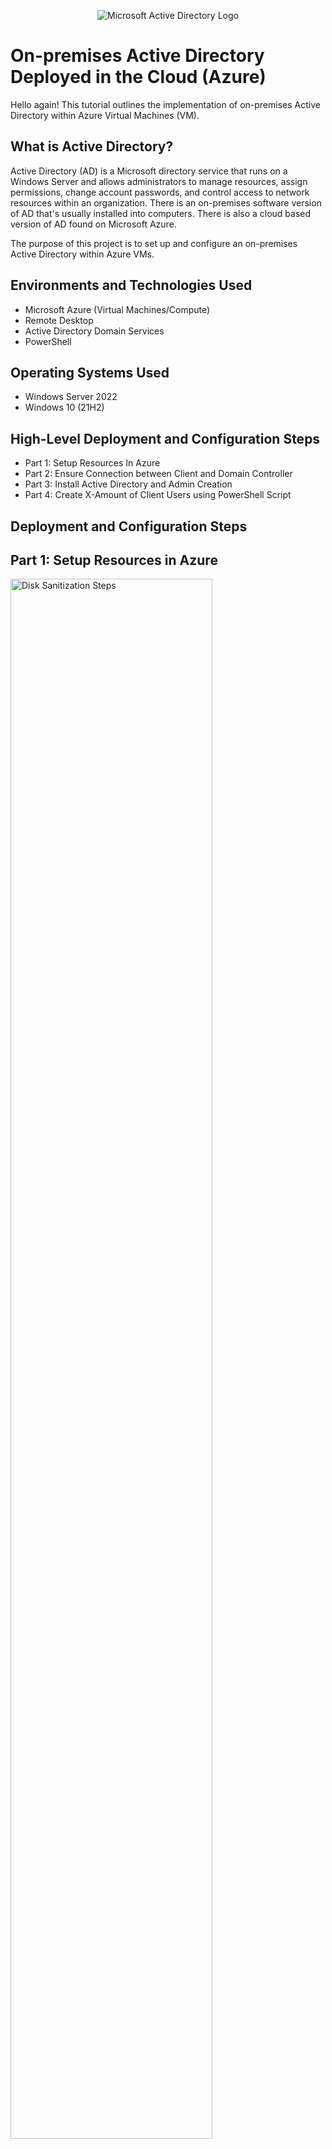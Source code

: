 <p align="center">
<img src="https://i.imgur.com/pU5A58S.png" alt="Microsoft Active Directory Logo"/>
</p>

<h1>On-premises Active Directory Deployed in the Cloud (Azure)</h1>
Hello again! This tutorial outlines the implementation of on-premises Active Directory within Azure Virtual Machines (VM).<br />


<h2>What is Active Directory?</h2>

Active Directory (AD) is a Microsoft directory service that runs on a Windows Server and allows administrators to manage resources, assign permissions, change account passwords, and control access to network resources within an organization. There is an on-premises software version of AD that's usually installed into computers. There is also a cloud based version of AD found on Microsoft Azure.

The purpose of this project is to set up and configure an on-premises Active Directory within Azure VMs.

<h2>Environments and Technologies Used</h2>

- Microsoft Azure (Virtual Machines/Compute)
- Remote Desktop
- Active Directory Domain Services
- PowerShell

<h2>Operating Systems Used </h2>

- Windows Server 2022
- Windows 10 (21H2)

<h2>High-Level Deployment and Configuration Steps</h2>

- Part 1: Setup Resources In Azure
- Part 2: Ensure Connection between Client and Domain Controller
- Part 3: Install Active Directory and Admin Creation
- Part 4: Create X-Amount of Client Users using PowerShell Script

<h2>Deployment and Configuration Steps</h2>

<p>
  <h2>Part 1: Setup Resources in Azure</h2>
<img src="https://i.imgur.com/L3byC8z.png" height="80%" width="80%" alt="Disk Sanitization Steps"/><img src="https://i.imgur.com/sLEEO5q.png" height="80%" width="80%" alt="Disk Sanitization Steps"/>
</p>
<p>

- Create the Domain Controller VM (Windows Server 2022) named “DC-1”
  
- Take note of the Resource Group and Virtual Network (Vnet) that get created at this time
-	Set Domain Controller’s NIC Private IP address to be static. DC-1 > Networking > NIC > IP Configurations
-	Create the Client VM (Windows 10) named “Client-1”. Use the same Resource Group and Vnet that was created for DC-1.
-	Ensure that both VMs are in the same Vnet (you can check the topology with the Network Watcher). Take a quick look below at a visual presentation of what we're doing:
  <img src="https://i.imgur.com/gBEzWB4.png" height="50%" width="50%" alt="Disk Sanitization Steps"/>
</p>
<br /><hr>
<p>
  
  <img src="https://i.imgur.com/wIKFQ4K.png" height="50%" width="50%" alt="Disk Sanitization Steps"/>
  </p>
<p>
<h2>Part 2: Ensure Connectivity between the client and Domain Controller</h2>
- Login to Client-1 with Remote Desktop and ping DC-1’s private IP address with "ping -t (ip address)"
  
  - The outcome we should see is a perpetual ping. However, the request times out instead as seen in pic above. Let's fix that error.
</p>
<br /><hr>
<p>
   <img src="https://i.imgur.com/HO5a6A9.png" height="50%" width="50%" alt="Disk Sanitization Steps"/><img src="https://i.imgur.com/qWY1TqJ.png" height="50%" width="50%" alt="Disk Sanitization Steps"/>
  </p>
  <p>
-	Login to the Domain Controller and enable ICMPv4 in on the local windows Firewall
  
  - Open "Windows Defender Firewall with Advanced Security" >> In left side window pane, click "Inbound Rules"
  - Expand the program window and sort Inbound Rules by "ICMPv4" Protocol >> select and right click the 2 Inbound rules starting with "Core Networking Diagnostics - ICMP Echo Request..." (where one has a "Private" profile and the other a "Domain" profile as seen in left pic above) and select "Enable Rule" for both rules
-	Check back at Client-1 to see the ping succeed. It should ping as seen in right pic above.
</p>
<br /><hr>
<p><img src="https://i.imgur.com/Hyhz52R.png" height="50%" width="50%" alt="Disk Sanitization Steps"/><img src="https://i.imgur.com/hVrvKjW.png" height="50%" width="50%" alt="Disk Sanitization Steps"/><img src="https://i.imgur.com/MJoDKvk.png" height="50%" width="50%" alt="Disk Sanitization Steps"/><img src="https://i.imgur.com/OG3pK2e.png" height="50%" width="50%" alt="Disk Sanitization Steps"/></p>
<p>
<h2>Part 3: Install Active Directory & Admin Creation</h2>
- Configure Active Directory

  - Click "notification" to Select: "Promote this server to a Domain Controller"
  - Select: "Add a new forest" (mydomain.com or your choice)
  - Choose a Password and make note of this
  - Complete Installation ("Next"; "Next"; "Next"; "Next" and "Install")
  - Allow the server to close, which will disconnect the Remote Desktop.
  - Restart and then log back into DC-1 as user: mydomain.com\labuser
</p>
<br /><hr>
<p><img src="https://i.imgur.com/kVVwcTQ.png" height="50%" width="50%" alt="Disk Sanitization Steps"/><img src="https://i.imgur.com/OriaoYz.png" height="50%" width="50%" alt="Disk Sanitization Steps"/></p>
<p>
- Create Admin and Normal User Accounts in AD

  - Navigate to Active Directory Users and Computers (ADUC)
  - Create and take note of names and passwords:
    - an Organizational Unit (OU) called “_EMPLOYEES” (as in left pic above)
    - a new OU named “_ADMINS”(as in left pic)
    - a new employee named “Jane Doe” with the username of “jane_admin” (For practice purposes, select "Password never expires") (as in 3 pics in right pic above)
</p>
<br /><hr>
<p><img src="https://i.imgur.com/IQBdLLG.png" height="50%" width="50%" alt="Disk Sanitization Steps"/><img src="https://i.imgur.com/7RcFReS.png" height="50%" width="50%" alt="Disk Sanitization Steps"/></p>
<p>
- Add jane_admin to the “Domain Admins” Security Group

  - Select the _ADMIN Jane Doe and right click to Select Properties >> Select "Member Of" tab
  - Add Domain Users: "Domain" >> Select "Check Names" to open name options
  - Select "Domain Admins" >> Complete by Selecting "Ok"; "Ok"; "Apply"; "Ok" (Refer to pics above for reference)
  - Log out and close the Remote Desktop connection to DC-1
  - Log back in as mydomain\jane_admin
</p>
<br /><hr>
<p></p>
<p>

Join Client-1 to your domain (mydomain.com)
17.	From the Azure Portal, set Client-1’s DNS settings to the DC’s Private IP address
18.	From the Azure Portal, restart Client-1
19.	Login to Client-1 (Remote Desktop) as the original local admin (labuser) and join it to the domain (computer will restart)
20.	Login to the Domain Controller (Remote Desktop) and verify Client-1 shows up in Active Directory Users and Computers (ADUC) inside the “Computers” container on the root of the domain
21.	Create a new OU named “_CLIENTS” and drag Client-1 into there


Setup Remote Desktop for non-administrative users on Client-1
22.	Log into Client-1 as mydomain.com\jane_admin and open system properties
23.	Click “Remote Desktop”
24.	Allow “domain users” access to remote desktop
25.	You can now log into Client-1 as a normal, non-administrative user now
26.	Normally you’d want to do this with Group Policy that allows you to change MANY systems at once (maybe a future lab)

Create a bunch of additional users and attempt to log into client-1 with one of the users
27.	Login to DC-1 as jane_admin
28.	Open PowerShell_ise as an administrator
29.	Create a new File and paste the contents of the script into it (https://github.com/joshmadakor1/AD_PS/blob/master/Generate-Names-Create-Users.ps1)
30.	Run the script and observe the accounts being created
31.	When finished, open ADUC and observe the accounts in the appropriate OU
32.	attempt to log into Client-1 with one of the accounts (take note of the password in the script)

</p>
<br /><hr>

<p>
<img src="https://i.imgur.com/DJmEXEB.png" height="80%" width="80%" alt="Disk Sanitization Steps"/>
</p>
<p>
Lorem ipsum dolor sit amet, consectetur adipiscing elit, sed do eiusmod tempor incididunt ut labore et dolore magna aliqua. Ut enim ad minim veniam, quis nostrud exercitation ullamco laboris nisi ut aliquip ex ea commodo consequat. Duis aute irure dolor in reprehenderit in voluptate velit esse cillum dolore eu fugiat nulla pariatur.
</p>
<br />

<p>
<img src="https://i.imgur.com/DJmEXEB.png" height="80%" width="80%" alt="Disk Sanitization Steps"/>
</p>
<p>
Lorem ipsum dolor sit amet, consectetur adipiscing elit, sed do eiusmod tempor incididunt ut labore et dolore magna aliqua. Ut enim ad minim veniam, quis nostrud exercitation ullamco laboris nisi ut aliquip ex ea commodo consequat. Duis aute irure dolor in reprehenderit in voluptate velit esse cillum dolore eu fugiat nulla pariatur.
</p>
<br />
